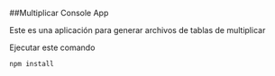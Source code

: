 

##Multiplicar Console App

Este es una aplicación para generar archivos de tablas de multiplicar 

Ejecutar este comando 

```
npm install
```